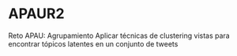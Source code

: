 # APAUR2
Reto APAU: Agrupamiento
Aplicar técnicas de clustering vistas para encontrar tópicos latentes en un conjunto de tweets
